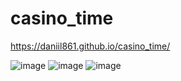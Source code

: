 # casino_time
https://daniil861.github.io/casino_time/

![image](https://user-images.githubusercontent.com/90471703/177052732-b8215061-95db-420f-8609-0bc4c4c0adb7.png)
![image](https://user-images.githubusercontent.com/90471703/177052745-b715138a-6cee-4515-b847-918674d5ff81.png)
![image](https://user-images.githubusercontent.com/90471703/177052783-c451112a-44c6-48a0-917f-826955a202f8.png)
